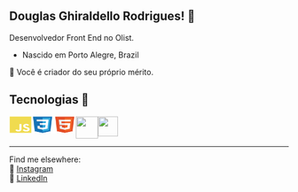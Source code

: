 ## Douglas Ghiraldello Rodrigues! 👋

Desenvolvedor Front End no Olist.

- Nascido em Porto Alegre, Brazil

🚀 Você é criador do seu próprio mérito.

## Tecnologias 📌

<div style="display: flex;">
<img align="center" height="30" width="40" src="https://raw.githubusercontent.com/devicons/devicon/master/icons/javascript/javascript-plain.svg">
<img align="center" height="30" width="40" src="https://raw.githubusercontent.com/devicons/devicon/master/icons/css3/css3-original.svg">
<img align="center" height="30" width="40" src="https://raw.githubusercontent.com/devicons/devicon/master/icons/html5/html5-original.svg">
<img align="center" height="40" width="40" src="https://img.icons8.com/color/50/000000/bootstrap.png">
<img align="center" height="36" width="36" src="https://img.icons8.com/external-soft-fill-juicy-fish/60/000000/external-sql-coding-and-development-soft-fill-soft-fill-juicy-fish.png">
   

</div>

<hr/>

   Find me elsewhere:                                                                                                                                                          
📸 <a href="https://instagram.com/rdouggg" rel="nofollow">Instagram</a> <br>
💼 <a href="https://www.linkedin.com/in/douglasgrodrigues/" rel="nofollow">LinkedIn</a>
 


